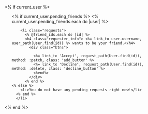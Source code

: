 <% if current_user %>
  <ul class="show_requests">
    <% if current_user.pending_friends %>
      <% current_user.pending_friends.each do |user| %>

        <li class="requests">
          <% @friend_ids.each do |id| %>
          <h4 class="requester_info"> <%= link_to user.username, user_path(User.find(id)) %> wants to be your friend.</h4>
            <div class="btns">

              <%= link_to 'Accept', request_path(User.find(id)), method: :patch, class: 'add_button' %>
              <%= link_to 'Decline', request_path(User.find(id)), method: :delete, class: 'decline_button' %>
              <%end%>
            </div>
          <% end %>
    <% else %>
        <li>You do not have any pending requests right now!</li>
      <% end %>
      </li>
   </ul>
<% end %>
